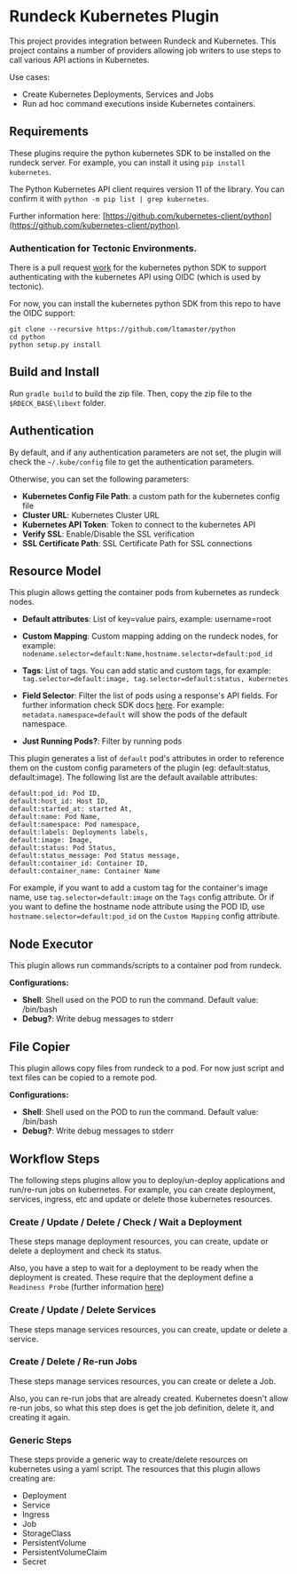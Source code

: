 # Rundeck Kubernetes Plugin

This project provides integration between Rundeck and Kubernetes. This project contains a number of providers allowing job writers to use steps to call various API actions in Kubernetes.

Use cases:

* Create Kubernetes Deployments, Services and Jobs
* Run ad hoc command executions inside Kubernetes containers.


## Requirements

These plugins require the python kubernetes SDK to be installed on the rundeck server.
For example, you can install it using `pip install kubernetes`.

The Python Kubernetes API client requires version 11 of the library. You can confirm it with `python -m pip list | grep kubernetes`.

Further information here: [https://github.com/kubernetes-client/python](https://github.com/kubernetes-client/python).

### Authentication for Tectonic Environments.
There is a pull request [work](https://github.com/kubernetes-client/python-base/pull/48) for the kubernetes python SDK to support authenticating with the kubernetes API using OIDC (which is used by tectonic).

For now, you can install the kubernetes python SDK from this repo to have the OIDC support:

```
git clone --recursive https://github.com/ltamaster/python
cd python
python setup.py install

```

## Build and Install

Run `gradle build` to build the zip file. Then, copy the zip file to the `$RDECK_BASE\libext` folder.


## Authentication

By default, and if any authentication parameters are not set, the plugin will check the `~/.kube/config` file to get the authentication parameters.

Otherwise, you can set the following parameters:

* **Kubernetes Config File Path**: a custom path for the kubernetes config file
* **Cluster URL**: Kubernetes Cluster URL
* **Kubernetes API Token**:  Token to connect to the kubernetes API
* **Verify SSL**: Enable/Disable the SSL verification
* **SSL Certificate Path**: SSL Certificate Path for SSL connections

## Resource Model

This plugin allows getting the container pods from kubernetes as rundeck nodes.

* **Default attributes**: List of key=value pairs, example: username=root
* **Custom Mapping**: Custom mapping adding on the rundeck nodes, for example: ```nodename.selector=default:Name,hostname.selector=default:pod_id```

* **Tags**: List of tags. You can add static and custom tags, for example:
```tag.selector=default:image, tag.selector=default:status, kubernetes```

* **Field Selector**: Filter the list of pods using a response's API fields. For further information check SDK docs [here](https://github.com/kubernetes-client/python/blob/fd5a0c49259e83d928535dd66ab083ddb92ccecf/kubernetes/docs/CoreV1Api.md#return-type-116).
For example: ```metadata.namespace=default``` will show the pods of the default namespace.
* **Just Running Pods?**: Filter by running pods

This plugin generates a list of `default` pod's attributes in order to reference them on the custom config parameters of the plugin (eg: default:status, default:image). The following list are the default available attributes:

```
default:pod_id: Pod ID,
default:host_id: Host ID,
default:started_at: started At,
default:name: Pod Name,
default:namespace: Pod namespace,
default:labels: Deployments labels,
default:image: Image,
default:status: Pod Status,
default:status_message: Pod Status message,
default:container_id: Container ID,
default:container_name: Container Name
```

For example, if you want to add a custom tag for the container's image name, use `tag.selector=default:image` on the `Tags` config attribute. Or if you want to define the hostname node attribute using the POD ID, use `hostname.selector=default:pod_id` on the `Custom Mapping` config attribute.


## Node Executor
This plugin allows run commands/scripts to a container pod from rundeck.

**Configurations:**

* **Shell**: Shell used on the POD to run the command. Default value: /bin/bash
* **Debug?**: Write debug messages to stderr


## File Copier
This plugin allows copy files from rundeck to a pod.
For now just script and text files can be copied to a remote pod.

**Configurations:**

* **Shell**: Shell used on the POD to run the command. Default value: /bin/bash
* **Debug?**: Write debug messages to stderr


## Workflow Steps

The following steps plugins allow you to deploy/un-deploy applications and run/re-run jobs on kubernetes. For example, you can create deployment, services, ingress, etc and update or delete those kubernetes resources.

### Create / Update / Delete / Check / Wait a Deployment
These steps manage deployment resources, you can create, update or delete a deployment and check its status.

Also, you have a step to wait for a deployment to be ready when the deployment is created. These require that the deployment define a `Readiness Probe` (further information [here](https://kubernetes.io/docs/tasks/configure-pod-container/configure-liveness-readiness-probes/#define-readiness-probes))

### Create / Update / Delete Services

These steps manage services resources, you can create, update or delete a service.


### Create / Delete / Re-run Jobs

These steps manage services resources, you can create or delete a Job.

Also, you can re-run jobs that are already created. Kubernetes doesn't allow re-run jobs, so what this step does is get the job definition, delete it, and creating it again.

### Generic Steps

These steps provide a generic way to create/delete resources on kubernetes using a yaml script. The resources that this plugin allows creating are:

* Deployment
* Service
* Ingress
* Job
* StorageClass
* PersistentVolume
* PersistentVolumeClaim
* Secret
